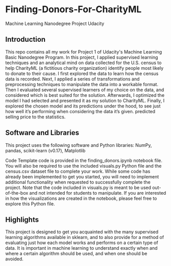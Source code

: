 # Finding-Donors-For-CharityML

Machine Learning Nanodegree Project Udacity

## Introduction
This repo contains all my work for Project 1 of Udacity's Machine Learning Basic Nanodegree Program. 
In this project, I applied supervised learning techniques and an analytical mind on data collected for 
the U.S. census to help CharityML (a fictitious charity organization) identify people most likely to 
donate to their cause. I first explored the data to learn how the census data is recorded. 
Next, I applied a series of transformations and preprocessing techniques to manipulate the data into a workable format. 
Then I evaluated several supervised learners of my choice on the data, and considered which is best suited for the solution. 
Afterwards, I optimized the model I had selected and presented it as my solution to CharityML. 
Finally, I explored the chosen model and its predictions under the hood, to see just how well 
it’s performing when considering the data it’s given. predicted selling price to the statistics.

## Software and Libraries
This project uses the following software and Python libraries:
NumPy, pandas, scikit-learn (v0.17), Matplotlib

Code Template code is provided in the finding_donors.ipynb notebook file. 
You will also be required to use the included visuals.py Python file and the census.csv dataset file to complete your work. 
While some code has already been implemented to get you started, you will need to implement additional functionality when 
requested to successfully complete the project. Note that the code included in visuals.py is meant to be used out-of-the-box 
and not intended for students to manipulate. If you are interested in how the visualizations are created in the notebook, 
please feel free to explore this Python file.

## Highlights
This project is designed to get you acquainted with the many supervised learning algorithms available in sklearn, 
and to also provide for a method of evaluating just how each model works and performs on a certain type of data. 
It is important in machine learning to understand exactly when and where a certain algorithm should be used, 
and when one should be avoided.

